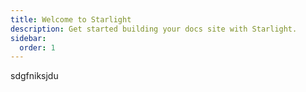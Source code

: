 ```yaml
---
title: Welcome to Starlight
description: Get started building your docs site with Starlight.
sidebar:
  order: 1
---
```

sdgfniksjdu
